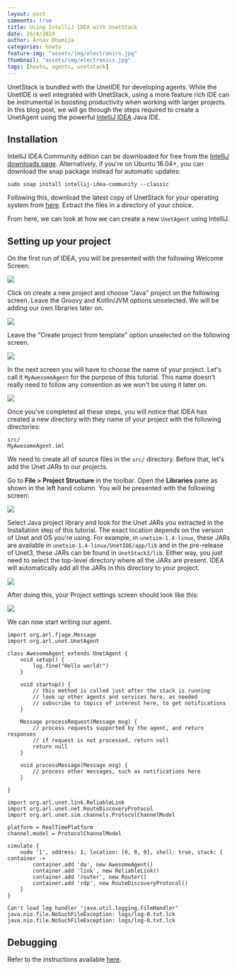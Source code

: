 ```yaml
---
layout: post
comments: true
title: Using IntelliJ IDEA with UnetStack
date: 26/4/2019
author: Arnav Dhamija
categories: howto
feature-img: "assets/img/electronics.jpg"
thumbnail: "assets/img/electronics.jpg"
tags: [howto, agents, unetstack]
---
```


UnetStack is bundled with the UnetIDE for developing agents. While the UnetIDE is well integrated with UnetStack, using a more feature rich IDE can be instrumental in boosting productivity when working with larger projects. In this blog post, we will go through the steps required to create a UnetAgent using the powerful [IntelliJ IDEA](https://www.jetbrains.com/idea/) Java IDE.

## Installation

IntelliJ IDEA Community edition can be downloaded for free from the [IntelliJ downloads page](https://www.jetbrains.com/idea/download/#section=linux). Alternatively, if you're on Ubuntu 16.04+, you can download the snap package instead for automatic updates:

`sudo snap install intellij-idea-community --classic`

Following this, download the latest copy of UnetStack for your operating system from [here](https://www.unetstack.net/downloads.html). Extract the files in a directory of your choice.

From here, we can look at how we can create a new `UnetAgent` using IntelliJ.

## Setting up your project

On the first run of IDEA, you will be presented with the following Welcome Screen:

![](assets/img/idea-setup/0.png)

Click on create a new project and choose "Java" project on the following screen. Leave the Groovy and Kotlin/JVM options unselected. We will be adding our own libraries later on.

![](assets/img/idea-setup/1.png)

Leave the "Create project from template" option unselected on the following screen.

![](assets/img/idea-setup/2.png)

In the next screen you will have to choose the name of your project. Let's call it `MyAwesomeAgent` for the purpose of this tutorial. This name doesn't really need to follow any convention as we won't be using it later on.

![](assets/img/idea-setup/3.png)

Once you've completed all these steps, you will notice that IDEA has created a new directory with they name of your project with the following directories:

```
src/
MyAwesomeAgent.iml
```

We need to create all of source files in the `src/` directory. Before that, let's add the Unet JARs to our projects.

Go to __File > Project Structure__ in the toolbar. Open the __Libraries__ pane as shown in the left hand column. You will be presented with the following screen:

![](assets/img/idea-setup/4.png)

Select Java project library and look for the Unet JARs you extracted in the Installation step of this tutorial. The exact location depends on the version of Unet and OS you're using. For example, in `unetsim-1.4-linux`, these JARs are available in `unetsim-1.4-linux/UnetIDE/app/lib` and in the pre-release of Unet3, these JARs can be found in `UnetStack3/lib`. Either way, you just need to select the top-level directory where all the JARs are present. IDEA will automatically add all the JARs in this directory to your project.

![](assets/img/idea-setup/1.png)

After doing this, your Project settings screen should look like this:

![](assets/img/idea-setup/6.png)

We can now start writing our agent.


```
import org.arl.fjage.Message
import org.arl.unet.UnetAgent

class AwesomeAgent extends UnetAgent {
    void setup() {
        log.fine("Hello world!")
    }

    void startup() {
        // this method is called just after the stack is running
        // look up other agents and services here, as needed
        // subscribe to topics of interest here, to get notifications
    }

    Message processRequest(Message msg) {
        // process requests supported by the agent, and return responses
        // if request is not processed, return null
        return null
    }

    void processMessage(Message msg) {
        // process other messages, such as notifications here
    }

}
```


```
import org.arl.unet.link.ReliableLink
import org.arl.unet.net.RouteDiscoveryProtocol
import org.arl.unet.sim.channels.ProtocolChannelModel

platform = RealTimePlatform
channel.model = ProtocolChannelModel

simulate {
    node '1', address: 1, location: [0, 0, 0], shell: true, stack: { container ->
        container.add 'da', new AwesomeAgent()
        container.add 'link', new ReliableLink()
        container.add 'router', new Router()
        container.add 'rdp', new RouteDiscoveryProtocol()
    }
}
```

```
Can't load log handler "java.util.logging.FileHandler"
java.nio.file.NoSuchFileException: logs/log-0.txt.lck
java.nio.file.NoSuchFileException: logs/log-0.txt.lck
```

## Debugging

Refer to the instructions available [here](https://www.jetbrains.com/help/idea/debugging-code.html).
